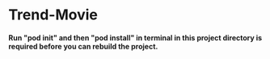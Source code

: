 # Trend-Movie

#### Run "pod init" and then "pod install" in terminal in this project directory is required before you can rebuild the project.
